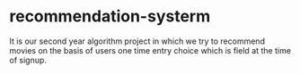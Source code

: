 recommendation-systerm
======================

It is our second year algorithm project in which we try to recommend movies on the basis of users one time entry choice which is field at the time of signup.
